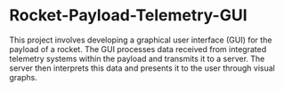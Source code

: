 # Rocket-Payload-Telemetry-GUI
This project involves developing a graphical user interface (GUI) for the payload of a rocket. The GUI processes data received from integrated telemetry systems within the payload and transmits it to a server. The server then interprets this data and presents it to the user through visual graphs.
